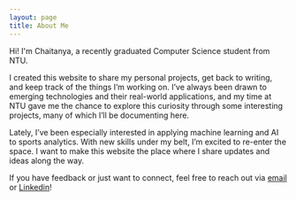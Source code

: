 ```yaml
---
layout: page
title: About Me
---
```


Hi! I'm Chaitanya, a recently graduated Computer Science student from NTU.

I created this website to share my personal projects, get back to writing, and keep track of the things I’m working on. I’ve always been drawn to emerging technologies and their real-world applications, and my time at NTU gave me the chance to explore this curiosity through some interesting projects, many of which I’ll be documenting here.

Lately, I’ve been especially interested in applying machine learning and AI to sports analytics. With new skills under my belt, I’m excited to re-enter the space. I want to make this website the place where I share updates and ideas along the way.

If you have feedback or just want to connect, feel free to reach out via [email](mailto:chaitanya.jadhav15@hotmail.com) or [Linkedin](https://www.linkedin.com/in/chaitanya-jadhav-134392191/)!